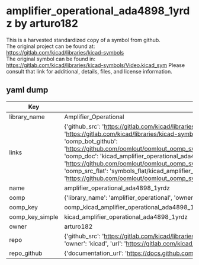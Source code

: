 # amplifier_operational_ada4898_1yrdz by arturo182  
This is a harvested standardized copy of a symbol from github.  
The original project can be found at:  
https://gitlab.com/kicad/libraries/kicad-symbols  
The original symbol can be found in:
https://gitlab.com/kicad/libraries/kicad-symbols/Video.kicad_sym
Please consult that link for additional, details, files, and license information.  
## yaml dump  
| Key | Value |  
| --- | --- |  
| library_name | Amplifier_Operational |  
| links | {'github_src': 'https://gitlab.com/kicad/libraries/kicad-symbols/Video.kicad_sym', 'github_src_repo': 'https://gitlab.com/kicad/libraries/kicad-symbols', 'oomp_bot': 'kicad_amplifier_operational_ada4898_1yrdz/working', 'oomp_bot_github': 'https://github.com/oomlout/oomlout_oomp_symbol_bot/tree/main/kicad_amplifier_operational_ada4898_1yrdz/working', 'oomp_doc': 'kicad_amplifier_operational_ada4898_1yrdz/working', 'oomp_doc_github': 'https://github.com/oomlout/oomlout_oomp_symbol_doc/tree/main/kicad_amplifier_operational_ada4898_1yrdz/working', 'oomp_src_flat': 'symbols_flat/kicad_amplifier_operational_ada4898_1yrdz/working', 'oomp_src_flat_github': 'https://github.com/oomlout/oomlout_oomp_symbol_src/tree/main/kicad_amplifier_operational_ada4898_1yrdz/working'} |  
| name | amplifier_operational_ada4898_1yrdz |  
| oomp | {'library_name': 'amplifier_operational', 'owner_name': 'kicad', 'symbol_name': 'amplifier_operational_ada4898_1yrdz'} |  
| oomp_key | oomp_kicad_amplifier_operational_ada4898_1yrdz |  
| oomp_key_simple | kicad_amplifier_operational_ada4898_1yrdz |  
| owner | arturo182 |  
| repo | {'github_src': 'https://gitlab.com/kicad/libraries/kicad-symbols/Video.kicad_sym', 'name': 'libraries/kicad-symbols', 'owner': 'kicad', 'url': 'https://gitlab.com/kicad/libraries/kicad-symbols'} |  
| repo_github | {'documentation_url': 'https://docs.github.com/rest/repos/repos#get-a-repository', 'message': 'Not Found'} |  

